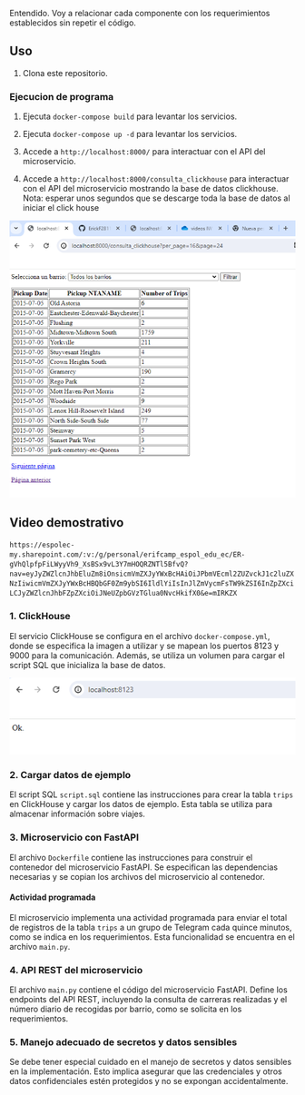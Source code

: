 
Entendido. Voy a relacionar cada componente con los requerimientos establecidos sin repetir el código.


## Uso

1. Clona este repositorio.
### Ejecucion de programa 
1. Ejecuta `docker-compose build` para levantar los servicios.

2. Ejecuta `docker-compose up -d` para levantar los servicios.
3. Accede a `http://localhost:8000/` para interactuar con el API del microservicio.
3. Accede a `http://localhost:8000/consulta_clickhouse` para interactuar con el API del microservicio mostrando la base de datos clickhouse.
Nota: esperar unos segundos que se descarge toda la base de datos al iniciar el click house

![servicio fast api](./imagenes/8000.PNG)
## Video demostrativo 
`https://espolec-my.sharepoint.com/:v:/g/personal/erifcamp_espol_edu_ec/ER-gVhQlpfpFiLWyyVh9_XsBSx9vL3Y7mHOQRZNTl5BfvQ?nav=eyJyZWZlcnJhbEluZm8iOnsicmVmZXJyYWxBcHAiOiJPbmVEcml2ZUZvckJ1c2luZXNzIiwicmVmZXJyYWxBcHBQbGF0Zm9ybSI6IldlYiIsInJlZmVycmFsTW9kZSI6InZpZXciLCJyZWZlcnJhbFZpZXciOiJNeUZpbGVzTGlua0NvcHkifX0&e=mIRKZX`

### 1. ClickHouse

El servicio ClickHouse se configura en el archivo `docker-compose.yml`, donde se especifica la imagen a utilizar y se mapean los puertos 8123 y 9000 para la comunicación. Además, se utiliza un volumen para cargar el script SQL que inicializa la base de datos.

![servicio click house connetion](./imagenes/8123.PNG)


### 2. Cargar datos de ejemplo

El script SQL `script.sql` contiene las instrucciones para crear la tabla `trips` en ClickHouse y cargar los datos de ejemplo. Esta tabla se utiliza para almacenar información sobre viajes.

### 3. Microservicio con FastAPI

El archivo `Dockerfile` contiene las instrucciones para construir el contenedor del microservicio FastAPI. Se especifican las dependencias necesarias y se copian los archivos del microservicio al contenedor.
#### Actividad programada
El microservicio implementa una actividad programada para enviar el total de registros de la tabla `trips` a un grupo de Telegram cada quince minutos, como se indica en los requerimientos. Esta funcionalidad se encuentra en el archivo `main.py`.

### 4. API REST del microservicio

El archivo `main.py` contiene el código del microservicio FastAPI. Define los endpoints del API REST, incluyendo la consulta de carreras realizadas y el número diario de recogidas por barrio, como se solicita en los requerimientos.




### 5. Manejo adecuado de secretos y datos sensibles

Se debe tener especial cuidado en el manejo de secretos y datos sensibles en la implementación. Esto implica asegurar que las credenciales y otros datos confidenciales estén protegidos y no se expongan accidentalmente.


